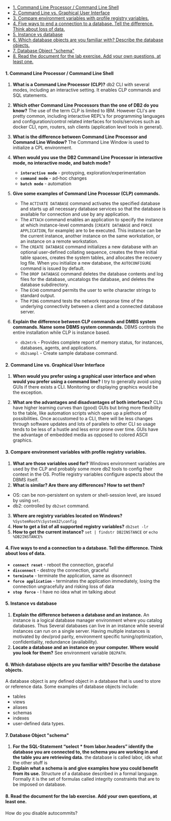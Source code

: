 - [1. Command Line Processor / Command Line Shell](#1-command-line-processor--command-line-shell)
- [2. Command Line vs. Graphical User Interface](#2-command-line-vs-graphical-user-interface)
- [3. Compare environment variables with profile registry variables.](#3-compare-environment-variables-with-profile-registry-variables)
- [4. Five ways to end a connection to a database. Tell the difference. Think about loss of data.](#4-five-ways-to-end-a-connection-to-a-database-tell-the-difference-think-about-loss-of-data)
- [5. Instance vs database](#5-instance-vs-database)
- [6. Which database objects are you familiar with? Describe the database objects.](#6-which-database-objects-are-you-familiar-with-describe-the-database-objects)
- [7. Database Object "schema"](#7-database-object-schema)
- [8. Read the document for the lab exercise. Add your own questions, at least one.](#8-read-the-document-for-the-lab-exercise-add-your-own-questions-at-least-one)

#### 1. Command Line Processor / Command Line Shell

1. **What is a Command Line Processor (CLP)?**
   db2 CLI with several modes, including an interactive setting. It enables CLP commands and SQL statements.
2. **Which other Command Line Processors than the one of DB2 do you know?**
   The use of the term CLP is limited to IBM. However CLI's are pretty common, including interactive REPL's for programming languages and configuration/control related interfaces for tools/services such as docker CLI, npm, routers, ssh clients (application level tools in general).
3. **What is the difference between Command Line Processor and Command Line Window?**
   The Command Line Window is used to initialize a CPL environment.
4. **When would you use the DB2 Command Line Processor in interactive mode, no interactive mode, and batch mode?**
   - **`interactive mode`** - protoyping, exploration/experimentation
   - **`command mode`** - ad-hoc changes
   - **`batch mode`** - automation
5. **Give some examples of Command Line Processor (CLP) commands.**
   - The `ACTIVATE DATABASE` command activates the specified database and starts up all necessary database services so that the database is available for connection and use by any application.
   - The `ATTACH` command enables an application to specify the instance at which instance-level commands (`CREATE DATABASE` and `FORCE APPLICATION`, for example) are to be executed. This instance can be the current instance, another instance on the same workstation, or an instance on a remote workstation.
   - The `CREATE DATABASE` command initializes a new database with an optional user-defined collating sequence, creates the three initial table spaces, creates the system tables, and allocates the recovery log file. When you initialize a new database, the `AUTOCONFIGURE` command is issued by default.
   - The `DROP DATABASE` command deletes the database contents and log files for the database, uncatalogs the database, and deletes the database subdirectory.
   - The `ECHO` command permits the user to write character strings to standard output.
   - The `PING` command tests the network response time of the underlying connectivity between a client and a connected database server. 
   
6. **Explain the difference between CLP commands and DMBS system commands. Name some DBMS system commands.**
   DBMS controls the entire installation while CLP is instance based.
   - `db2mtrk` - Provides complete report of memory status, for instances, databases, agents, and applications.
   - `db2sampl` - Create sample database command.

#### 2. Command Line vs. Graphical User Interface
1. **When would you prefer using a graphical user interface and when would you prefer using a command line?**
   I try to generally avoid using GUIs if there exists a CLI. Monitoring or displaying graphics would be the exception.

2. **What are the advantages and disadvantages of both interfaces?**
   CLIs have higher learning curves than (good) GUIs but bring more flexibility to the table, like automation scripts which open up a plethora of possibilities. Once accustomed to a CLI, there will be less changes through software updates and lots of parallels to other CLI so usage tends to be less of a hustle and less error prone over time. GUIs have the advantage of embedded media as opposed to colored ASCII graphics.

#### 3. Compare environment variables with profile registry variables.

1. **What are those variables used for?**
Windows environment variables are used by the CLP and probably some more db2 tools to config their context in the OS.
Profile registry variables configure aspects about the DBMS itself.
2. **What is similar? Are there any differences? How to set them?**
- OS: can be non-persistent on system or shell-session level, are issued by using `set`.
- db2: controlled by `db2set` command.
3. **Where are registry variables located on Windows?**
`%SystemRoot%\System32\config`
4. **How to get a list of all supported registry variables?**
`db2set -lr`
5. **How to get the current instance?**
`set | findstr DB2INSTANCE` or `echo %DB2INSTANCE%`

#### 4. Five ways to end a connection to a database. Tell the difference. Think about loss of data.
- **`connect reset`** - reboot the connection, graceful
- **`disconnect`** - destroy the connection, graceful
- **`terminate`** - terminate the application, same as disonnect
- **`force application`** - terminates the application immediately, losing the connection ungracefully and risking loss of data
- **`stop force`** - I have no idea what im talking about

#### 5. Instance vs database
1. **Explain the difference between a database and an instance.**
An instance is a logical database manager environment where you catalog databases. Thus Several databases can live in an instance while several instances can run on a single server. Having multiple instances is motivated by dev/prod parity, environment specific tuning/optimization, confidentiality, redundance (availability).
2. **Locate a database and an instance on your computer. Where would you look for them?**
See environment variable `DB2PATH`.
#### 6. Which database objects are you familiar with? Describe the database objects.
A database object is any defined object in a database that is used to store or reference data. Some examples of database objects include:
- tables
- views
- aliases
- schemas
- indexes
- user-defined data types.
#### 7. Database Object "schema"
1. **For the SQL-Statement “select * from labor.headers” identify the database you are connected to, the schema you are working in and the table you are retrieving data.**
the database is called labor, idk what the other stuff is
2. **Explain what a schema is and give examples how you could benefit from its use.**
Structure of a database described in a formal language. Formally it is the set of formulas called integrity constraints that are to be imposed on database.
#### 8. Read the document for the lab exercise. Add your own questions, at least one.
How do you disable autocommits?